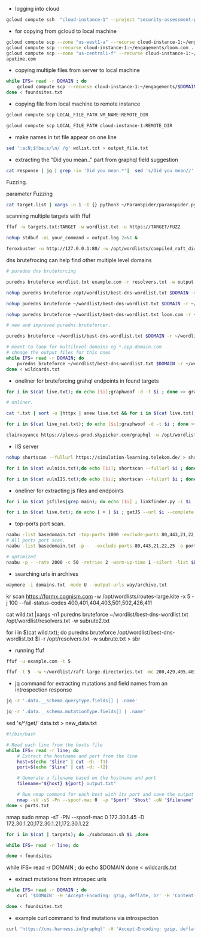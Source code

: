 -   logging into cloud

```bash
gcloud compute ssh  "cloud-instance-1" --project "security-assessment-project" --zone "us-central1-f"
```




-   for copying from gcloud to local machine

```bash
gcloud compute scp --zone "us-west1-a" --recurse cloud-instance-1:~/engagements/* .
gcloud compute scp --recurse cloud-instance-1:~/engagements/loom.com .
gcloud compute scp --zone "us-central1-f" --recurse cloud-instance-1:~/engagements/* .
aputime.com
```

-   copying multiple files from server to local machine

```bash
while IFS= read -r DOMAIN ; do
    gcloud compute scp --recurse cloud-instance-1:~/engagements/$DOMAIN .
done < foundsites.txt 
```


-   copying file from local machine to remote instance

```bash
gcloud compute scp LOCAL_FILE_PATH VM_NAME:REMOTE_DIR

gcloud compute scp LOCAL_FILE_PATH cloud-instance-1:REMOTE_DIR
```

-   make names in txt file appear on one line

```bash
sed ':a;N;$!ba;s/\n/ /g' wdlist.txt > output_file.txt
```

-   extracting the "Did you mean.." part from graphql field suggestion

```bash
cat response | jq | grep -io 'Did you mean.*'|  sed 's/Did you mean//' | grep -o '[[:alnum:]]\+' |deduplicate
```

Fuzzing.

parameter Fuzzing

```bash
cat target.list | xargs -n 1 -I {} python3 ~/ParamSpider/paramspider.py --domain {} --level high | sort -u  >> all_spiderparamters.txt

```

scanning multiple targets with ffuf

```bash
ffuf -w targets.txt:TARGET -w wordlist.txt -u https://TARGET/FUZZ

nohup stdbuf -oL your_command > output.log 2>&1 &

feroxbuster -u http://127.0.0.1:80/ -w /opt/wordlists/compiled_raft_directories.txt
```

dns brutefrocing can help find other multiple level domains

```bash
# puredns dns bruteforcing

puredns bruteforce wordlist.txt example.com -r resolvers.txt -w output.txt

nohup puredns bruteforce /opt/wordlist/best-dns-wordlist.txt $DOMAIN -r /opt/wordlist/resolvers.txt -w subrute.txt --write-wildcards wildcards.txt --write-massdns from_massdns.txt > sbr2 &

nohup puredns bruteforce ~/wordlist/best-dns-wordlist.txt $DOMAIN -r ~/wordlist/resolvers.txt -w subrute.txt > sbr &

nohup puredns bruteforce ~/wordlist/best-dns-wordlist.txt loom.com -r ~/wordlist/resolvers.txt -w subrute3.txt > sbr3 &

# new and improved puredns bruteforcer.

puredns bruteforce ~/wordlist/best-dns-wordlist.txt $DOMAIN -r ~/wordlist/resolvers.txt -w subrute.txt --write-wildcards wildcards.txt --write-massdns from_massdns.txt

# meant to loop for multilevel domains eg *.app.domain.com
# chnage the output files for this ones
while IFS= read -r DOMAIN; do
    puredns bruteforce ~/wordlist/best-dns-wordlist.txt $DOMAIN -r ~/wordlist/resolvers.txt -w subrute.txt --write-wildcards wildcards.txt --write-massdns from_massdns.txt
done < wildcards.txt

```

-   oneliner for bruteforcing grahql endpoints in found targets

```bash
for i in $(cat live.txt); do echo [$i];graphwoof -d -t $i ; done >> grap2.txt

# onliner.

cat *.txt | sort -u |httpx | anew live.txt && for i in $(cat live.txt); do echo [$i];graphwoof -d -t $i ; done >> grap2.txt

for i in $(cat live_net.txt); do echo [$i];graphwoof -d -t $i ; done >> grap2.txt

```

```bash
clairvoyance https://plexus-prod.skypicker.com/graphql -w /opt/wordlist/30k.txt -0 prodintrospec.json
```

-   IIS server

```bash
nohup shortscan --fullurl https://simulation-learning.telekom.de/ > shrtsc.txt &

for i in $(cat vulniis.txt);do echo [$i]; shortscan --fullurl $i ; done >> shortscn.txt

for i in $(cat vulnIIS.txt);do echo [$i]; shortscan --fullurl $i ; done >> shortscn.txt

```

-   oneliner for extracting js files and endpoints

```bash
for i in $(cat jsfiles|grep main); do echo [$i] ; linkfinder.py -i $i -o cli  ; done  >> endpointsjs

for i in $(cat live.txt); do echo [ + ] $i ; getJS --url $i --complete |anew jsfiles ;done
```

-   top-ports port scan.

```bash
naabu -list basedomain.txt -top-ports 1000 -exclude-ports 80,443,21,22,25 -o ports.txt
# All ports port scan.
naabu -list basedomain.txt -p -  -exclude-ports 80,443,21,22,25 -o ports.txt

# optimized
naabu -p - -rate 2000 -c 50 -retries 2 -warm-up-time 1 -silent -list $DOMAINLIST_FILE  -nmap-cli 'nmap -sV -oA scanResults'

```

-   searching urls in archives

```bash
waymore -i domains.txt -mode U --output-urls way/archive.txt
```

kr scan https://formx.cognism.com -w /opt/wordlists/routes-large.kite -x 5 -j 100 --fail-status-codes 400,401,404,403,501,502,426,411

cat wild.txt |xargs -n1 puredns bruteforce ~/wordlist/best-dns-wordlist.txt /opt/wordlist/resolvers.txt -w subrute2.txt

for i in $(cat wild.txt); do puredns bruteforce /opt/wordlist/best-dns-wordlist.txt $i -r /opt/resolvers.txt -w subrute.txt > sbr

-   running ffuf

```bash
ffuf -u example.com -t 5

ffuf -t 5 --w ~/wordlist/raft-large-directories.txt -mc 200,429,405,401,403,204,201 -ic -e .js,.conf,.log,.zip,.bac,.bak,.cache,.save,.tar.gz,.tgz,.templ,.xml,.txt,.tar,.jar,.inc,.ini,.dist,.db,.sql,.aspx,.asp,.rar,.xlsx,.dll,.csv,.xsl,.tmp,.config,.pdf,.doc,.json,.jsp,.conf,.html -o ffuf_output -sf
```

-   jq command for extracting mutations and field names from an introspection response

```bash
jq -r '.data.__schema.queryType.fields[] | .name'

jq -r '.data.__schema.mutationType.fields[] | .name'
```

sed 's/^/get/' data.txt > new_data.txt

```bash
#!/bin/bash

# Read each line from the hosts file
while IFS= read -r line; do
    # Extract the hostname and port from the line
    host=$(echo "$line" | cut -d: -f1)
    port=$(echo "$line" | cut -d: -f2)

    # Generate a filename based on the hostname and port
    filename="${host}_${port}_output.txt"

    # Run nmap command for each host with its port and save the output to a file
    nmap -sV -sS -Pn --spoof-mac 0  -p "$port" "$host" -oN "$filename"
done < ports.txt

```


nmap
sudo nmap -sT -PN --spoof-mac 0 172.30.1.45 -D  172.30.1.20,172.30.1.21,172.30.1.22

```bash
for i in $(cat | targets); do ./subdomain.sh $i ;done

while IFS= read -r line; do

done < foundsites
```

while IFS= read -r DOMAIN ; do
echo $DOMAIN
done < wildcards.txt



-   extract mutations from introspec urls

```bash
while IFS= read -r DOMAIN ; do
    curl '$DOMAIN' -H 'Accept-Encoding: gzip, deflate, br' -H 'Content-Type: application/json' -H 'Accept: application/json' -H 'Connection: keep-alive' -H 'Origin: altair://-' --data-binary '{"query":"query {\n    __schema {\n        mutationType {\n            fields {\n                name\n            }\n        }\n    }\n}","variables":{}}' --compressed | jq -r '.data.__schema.mutationType.fields[] | .name' | anew mutation_wordlist.txt

done < foundsites.txt

```

-   example curl command to find mutations via introspection

```bash
curl 'https://cms.harness.io/graphql' -H 'Accept-Encoding: gzip, deflate, br' -H 'Content-Type: application/json' -H 'Accept: application/json' -H 'Connection: keep-alive' -H 'Origin: altair://-' --data-binary '{"query":"query {\n    __schema {\n        mutationType {\n            fields {\n                name\n            }\n        }\n    }\n}","variables":{}}' --compressed | jq -r '.data.__schema.mutationType.fields[] | .name' | anew mutation_wordlist.txt
```
